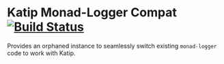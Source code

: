 # Katip Monad-Logger Compat [![Build Status](https://travis-ci.org/Soostone/katip.svg?branch=master)](https://travis-ci.org/Soostone/katip)

Provides an orphaned instance to seamlessly switch existing
`monad-logger` code to work with Katip.
